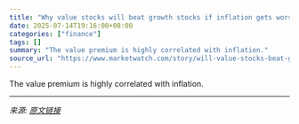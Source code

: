 ```yaml
---
title: "Why value stocks will beat growth stocks if inflation gets worse"
date: 2025-07-14T19:16:00+08:00
categories: ["finance"]
tags: []
summary: "The value premium is highly correlated with inflation."
source_url: "https://www.marketwatch.com/story/will-value-stocks-beat-growth-stocks-0c2a20f4?mod=mw_rss_topstories"
---
```


The value premium is highly correlated with inflation.

---

*来源: [原文链接](https://www.marketwatch.com/story/will-value-stocks-beat-growth-stocks-0c2a20f4?mod=mw_rss_topstories)*
